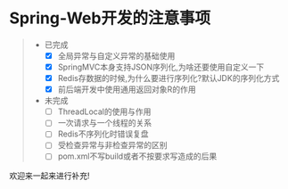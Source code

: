 # Spring-Web开发的注意事项
> - 已完成
>   - [X] 全局异常与自定义异常的基础使用
>   - [x] SpringMVC本身支持JSON序列化,为啥还要使用自定义一下
>   - [x] Redis存数据的时候,为什么要进行序列化?默认JDK的序列化方式
>   - [x] 前后端开发中使用通用返回对象R的作用
> - 未完成
>   - [ ] ThreadLocal的使用与作用
>   - [ ] 一次请求与一个线程的关系
>   - [ ] Redis不序列化时错误复盘
>   - [ ] 受检查异常与非检查异常的区别
>   - [ ] pom.xml不写build或者不按要求写造成的后果

欢迎来一起来进行补充!